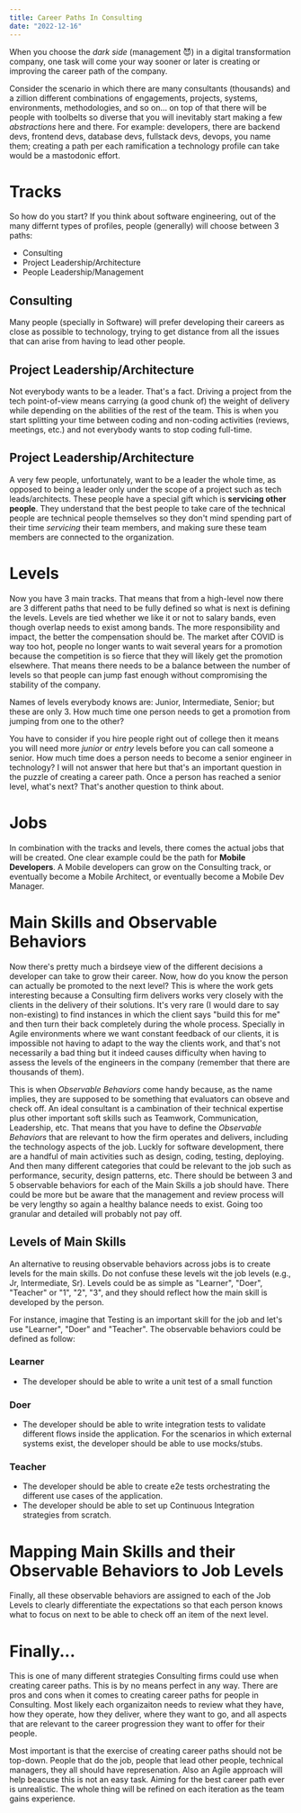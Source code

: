 ```yaml
---
title: Career Paths In Consulting
date: "2022-12-16"
---
```


When you choose the _dark side_ (management 😈) in a digital transformation company, one task will come your way sooner or later is creating or improving the career path of the company.

Consider the scenario in which there are many consultants (thousands) and a zillion different combinations of engagements, projects, systems, environments, methodologies, and so on... on top of that there will be people with toolbelts so diverse that you will inevitably start making a few _abstractions_ here and there. For example: developers, there are backend devs, frontend devs, database devs, fullstack devs, devops, you name them; creating a path per each ramification a technology profile can take would be a mastodonic effort.

# Tracks
So how do you start? If you think about software engineering, out of the many differnt types of profiles, people (generally) will choose between 3 paths:
- Consulting
- Project Leadership/Architecture
- People Leadership/Management

## Consulting
Many people (specially in Software) will prefer developing their careers as close as possible to technology, trying to get distance from all the issues that can arise from having to lead other people.

## Project Leadership/Architecture
Not everybody wants to be a leader. That's a fact. Driving a project from the tech point-of-view means carrying (a good chunk of) the weight of delivery while depending on the abilities of the rest of the team. This is when you start splitting your time between coding and non-coding activities (reviews, meetings, etc.) and not everybody wants to stop coding full-time.

## Project Leadership/Architecture
A very few people, unfortunately, want to be a leader the whole time, as opposed to being a leader only under the scope of a project such as tech leads/architects. These people have a special gift which is **servicing other people**. They understand that the best people to take care of the technical people are technical people themselves so they don't mind spending part of their time _servicing_ their team members, and making sure these team members are connected to the organization.

# Levels
Now you have 3 main tracks. That means that from a high-level now there are 3 different paths that need to be fully defined so what is next is defining the levels. Levels are tied whether we like it or not to salary bands, even though overlap needs to exist among bands. The more responsibility and impact, the better the compensation should be. The market after COVID is way too hot, people no longer wants to wait several years for a promotion because the competition is so fierce that they will likely get the promotion elsewhere. That means there needs to be a balance between the number of levels so that people can jump fast enough without compromising the stability of the company. 

Names of levels everybody knows are: Junior, Intermediate, Senior; but these are only 3. How much time one person needs to get a promotion from jumping from one to the other? 

You have to consider if you hire people right out of college then it means you will need more _junior_ or _entry_ levels before you can call someone a senior. How much time does a person needs to become a senior engineer in technology? I will not answer that here but that's an important question in the puzzle of creating a career path. Once a person has reached a senior level, what's next? That's another question to think about.

# Jobs
In combination with the tracks and levels, there comes the actual jobs that will be created. One clear example could be the path for **Mobile Developers**. A Mobile developers can grow on the Consulting track, or eventually become a Mobile Architect, or eventually become a Mobile Dev Manager.

# Main Skills and Observable Behaviors
Now there's pretty much a birdseye view of the different decisions a developer can take to grow their career. Now, how do you know the person can actually be promoted to the next level? This is where the work gets interesting because a Consulting firm delivers works very closely with the clients in the delivery of their solutions. It's very rare (I would dare to say non-existing) to find instances in which the client says "build this for me" and then turn their back completely during the whole process. Specially in Agile environments where we want constant feedback of our clients, it is impossible not having to adapt to the way the clients work, and that's not necessarily a bad thing but it indeed causes difficulty when having to assess the levels of the engineers in the company (remember that there are thousands of them).

This is when _Observable Behaviors_ come handy because, as the name implies, they are supposed to be something that evaluators can obseve and check off. An ideal consultant is a cambination of their technical expertise plus other important soft skills such as Teamwork, Communication, Leadership, etc. That means that you have to define the _Observable Behaviors_ that are relevant to how the firm operates and delivers, including the technology aspects of the job. Luckly for software development, there are a handful of main activities such as design, coding, testing, deploying. And then many different categories that could be relevant to the job such as performance, security, design patterns, etc. There should be between 3 and 5 observable behaviors for each of the Main Skills a job should have. There could be more but be aware that the management and review process will be very lengthy so again a healthy balance needs to exist. Going too granular and detailed will probably not pay off.

## Levels of Main Skills
An alternative to reusing observable behaviors across jobs is to create levels for the main skills. Do not confuse these levels wit the job levels (e.g., Jr, Intermediate, Sr). Levels could be as simple as "Learner", "Doer", "Teacher" or "1", "2", "3", and they should reflect how the main skill is developed by the person. 

For instance, imagine that Testing is an important skill for the job and let's use "Learner", "Doer" and "Teacher". The observable behaviors could be defined as follow: 

### Learner
- The developer should be able to write a unit test of a small function

### Doer
- The developer should be able to write integration tests to validate different flows inside the application. For the scenarios in which external systems exist, the developer should be able to use mocks/stubs. 

### Teacher
- The developer should be able to create e2e tests orchestrating the different use cases of the application.
- The developer should be able to set up Continuous Integration strategies from scratch.

# Mapping Main Skills and their Observable Behaviors to Job Levels
Finally, all these observable behaviors are assigned to each of the Job Levels to clearly differentiate the expectations so that each person knows what to focus on next to be able to check off an item of the next level.

# Finally...
This is one of many different strategies Consulting firms could use when creating career paths. This is by no means perfect in any way. There are pros and cons when it comes to creating career paths for people in Consulting. Most likely each organizaiton needs to review what they have, how they operate, how they deliver, where they want to go, and all aspects that are relevant to the career progression they want to offer for their people. 

Most important is that the exercise of creating career paths should not be top-down. People that do the job, people that lead other people, technical managers, they all should have represenation. Also an Agile approach will help beacuse this is not an easy task. Aiming for the best career path ever is unrealistic. The whole thing will be refined on each iteration as the team gains experience.